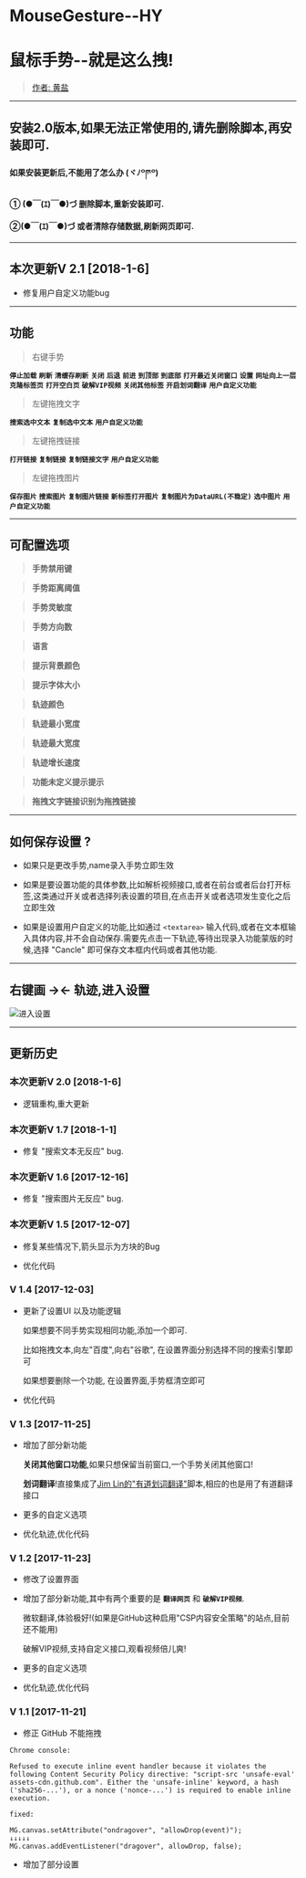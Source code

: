 # MouseGesture--HY
# 鼠标手势--就是这么拽!
> [作者: 黄盐](https://github.com/woolition/greasyforks)

----------

## **安装2.0版本,如果无法正常使用的,请先删除脚本,再安装即可**.

#### 如果安装更新后,不能用了怎么办  (ヾﾉ꒪ཫ꒪)
#### ① (●￣(ｴ)￣●)づ  删除脚本,重新安装即可.
#### ②(●￣(ｴ)￣●)づ   或者清除存储数据,刷新网页即可.

----------

## 本次更新V 2.1   [2018-1-6]

- 修复用户自定义功能bug

----------

## 功能

>右键手势

  **`停止加载`**    **`刷新`**    **`清缓存刷新`**    **`关闭`**    **`后退`**    **`前进`**    **`到顶部`**    **`到底部`**    **`打开最近关闭窗口`**    **`设置`**    **`网址向上一层`**    **`克隆标签页`**    **`打开空白页`**   **`破解VIP视频`**    **`关闭其他标签`**    **`开启划词翻译`**    **`用户自定义功能`**

>左键拖拽文字

  **`搜索选中文本`**    **`复制选中文本`**    **`用户自定义功能`**

>左键拖拽链接

  **`打开链接`**    **`复制链接`**    **`复制链接文字`**    **`用户自定义功能`**

>左键拖拽图片

  **`保存图片`**    **`搜索图片`**    <!--**`复制图片`**-->    **`复制图片链接`**    **`新标签打开图片`**    **`复制图片为DataURL(不稳定)`**    **`选中图片`**    **`用户自定义功能`**

----------
## 可配置选项

> **手势禁用键**

> **手势距离阈值**

> **手势灵敏度**

> **手势方向数**

> **语言**

> **提示背景颜色**

> **提示字体大小**

> **轨迹颜色**

> **轨迹最小宽度**

> **轨迹最大宽度**

> **轨迹增长速度**

> **功能未定义提示提示**

> **拖拽文字链接识别为拖拽链接**

----------
## 如何保存设置 ?

- 如果只是更改手势,name录入手势立即生效

- 如果是要设置功能的具体参数,比如解析视频接口,或者在前台或者后台打开标签,这类通过开关或者选择列表设置的项目,在点击开关或者选项发生变化之后立即生效

- 如果是设置用户自定义的功能,比如通过 `<textarea>` 输入代码,或者在文本框输入具体内容,并不会自动保存.需要先点击一下轨迹,等待出现录入功能蒙版的时候,选择 "Cancle" 即可保存文本框内代码或者其他功能.

----------
## 右键画 **→←** 轨迹,进入设置

![进入设置](https://github.com/woolition/greasyforks/raw/master/img/mouseGesture.gif)

----------
## 更新历史
### 本次更新V 2.0   [2018-1-6]

- 逻辑重构,重大更新

### 本次更新V 1.7   [2018-1-1]

- 修复 "搜索文本无反应" bug.

### 本次更新V 1.6   [2017-12-16]

- 修复 "搜索图片无反应" bug.

### 本次更新V 1.5   [2017-12-07]

- 修复某些情况下,箭头显示为方块的Bug

- 优化代码

### V 1.4   [2017-12-03]

- 更新了设置UI 以及功能逻辑

    如果想要不同手势实现相同功能,添加一个即可.

    比如拖拽文本,向左"百度",向右"谷歌", 在设置界面分别选择不同的搜索引擎即可

    如果想要删除一个功能, 在设置界面,手势框清空即可

- 优化代码

### V 1.3   [2017-11-25]

- 增加了部分新功能

    **关闭其他窗口功能**,如果只想保留当前窗口,一个手势关闭其他窗口!

    **划词翻译**!直接集成了[Jim Lin的"有道划词翻译"](https://greasyfork.org/zh-CN/scripts/15844)脚本,相应的也是用了有道翻译接口

- 更多的自定义选项

- 优化轨迹,优化代码


### V 1.2   [2017-11-23]

- 修改了设置界面

- 增加了部分新功能,其中有两个重要的是 **`翻译网页`**  和 **`破解VIP视频`**.

    微软翻译,体验极好!(如果是GitHub这种启用"CSP内容安全策略"的站点,目前还不能用)

    破解VIP视频,支持自定义接口,观看视频倍儿爽!

- 更多的自定义选项

- 优化轨迹,优化代码

### V 1.1  [2017-11-21]
- 修正 GitHub 不能拖拽

`Chrome console:`

    Refused to execute inline event handler because it violates the following Content Security Policy directive: "script-src 'unsafe-eval' assets-cdn.github.com". Either the 'unsafe-inline' keyword, a hash ('sha256-...'), or a nonce ('nonce-...') is required to enable inline execution.

`fixed:`

    MG.canvas.setAttribute("ondragover", "allowDrop(event)");
    ↓↓↓↓↓
    MG.canvas.addEventListener("dragover", allowDrop, false);

- 增加了部分设置